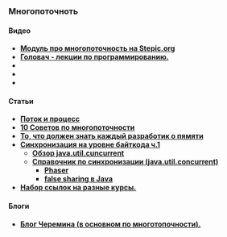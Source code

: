 ### Многопоточноть

#### Видео

- **<a href="https://stepic.org/course/%D0%A0%D0%B0%D0%B7%D1%80%D0%B0%D0%B1%D0%BE%D1%82%D0%BA%D0%B0-%D0%B2%D0%B5%D0%B1-%D1%81%D0%B5%D1%80%D0%B2%D0%B8%D1%81%D0%B0-%D0%BD%D0%B0-Java-%28%D1%87%D0%B0%D1%81%D1%82%D1%8C-2%29-186/syllabus?module=3">Модуль про многопоточность на Stepic.org</a>**
- **<a href="https://habrahabr.ru/company/golovachcourses/blog/256883/"> Головач - лекции по программированию.</a>**
- **<a href=""> </a>**
- **<a href=""> </a>**
- **<a href=""> </a>**

#### Статьи
- **<a href="https://tproger.ru/problems/what-is-the-difference-between-threads-and-processes/">Поток и процесс</a>**
- **<a href="https://habrahabr.ru/post/260953/">10 Советов по многопоточности</a>**
- **<a href="http://rus-linux.net/lib.php?name=/MyLDP/hard/memory/memory.html">То, что должен знать каждый разработик о пямяти</a>**
- **<a href="https://habrahabr.ru/post/143237/">Синхронизация на уровне байткода ч.1</a>**
  - **<a href="https://habrahabr.ru/company/luxoft/blog/157273/">Обзор java.util.cuncurrent</a>**
  - **<a href="https://habrahabr.ru/post/277669/">Справочник по синхронизации (java.util.concurrent)</a>**
    - **<a href="https://habrahabr.ru/post/117185/">Phaser</a>**
    - **<a href="https://habrahabr.ru/post/187752/">false sharing в Java</a>**
- **<a href="https://habrahabr.ru/company/golovachcourses/blog/215275/"> Набор ссылок на разные курсы.</a>**

#### Блоги
- **<a href="http://dev.cheremin.info/"> Блог Черемина (в основном по многотопочности).</a>**

